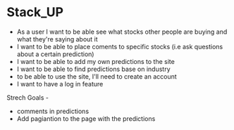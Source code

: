 # Stack_UP

- As a user I want to be able see what stocks other people are buying and what they're saying about it
- I want to be able to place coments to specific stocks (i.e ask questions about a certain prediction)
- I want to be able to add my own predictions to the site
- I want to be able to find predictions base on industry
- to be able to use the site, I'll need to create an account 
- I want to have a log in feature



Strech Goals - 

- comments in predictions
- Add pagiantion to the page with the predictions